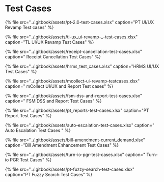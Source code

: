 # Test Cases

{% file src="../.gitbook/assets/pt-2.0-test-cases.xlsx" caption="PT UI/UX Revamp Test cases" %}

{% file src="../.gitbook/assets/tl-ux\_ui-revamp-\_-test-cases.xlsx" caption="TL UI/UX Revamp Test Cases" %}

{% file src="../.gitbook/assets/receipt-cancellation-test-cases.xlsx" caption=" Receipt Cancellation Test Cases" %}

{% file src="../.gitbook/assets/hrms\_test\_cases.xlsx" caption="HRMS UI/UX Test Cases" %}

{% file src="../.gitbook/assets/mcollect-ui-revamp-testcases.xlsx" caption=" mCollect UI/UX and Report Test cases" %}

{% file src="../.gitbook/assets/fsm-dss-and-report-test-cases.xlsx" caption=" FSM DSS and Report Test Cases" %}

{% file src="../.gitbook/assets/pt\_reports-test-cases.xlsx" caption="PT Report Test Cases" %}

{% file src="../.gitbook/assets/auto-escalation-test-cases.xlsx" caption=" Auto Escalation Test Cases " %}

{% file src="../.gitbook/assets/bill-amendment-current\_demand.xlsx" caption="Bill Amendment Enhancement Test Cases" %}

{% file src="../.gitbook/assets/turn-io-pgr-test-cases.xlsx" caption=" Turn-io PGR Test Cases" %}

{% file src="../.gitbook/assets/pt-fuzzy-search-test-cases.xlsx" caption="PT Fuzzy Search Test Cases" %}



